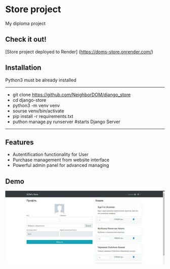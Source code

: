 # Store project

My diploma project

## Check it out!

[Store project deployed to Render] (https://doms-store.onrender.com/)

## Installation

Python3 must be already installed

***
* git clone https://github.com/NeighborDOM/django_store
* cd django-store
* python3 -m venv venv
* sourse venv/bin/activate
* pip install -r requirements.txt
* puthon manage.py runserver #starts Django Server
***

## Features

* Autentification functionality for User
* Purchase management from website interface
* Powerful admin panel for advanced managing

## Demo

![Website Interface](demo.png)

